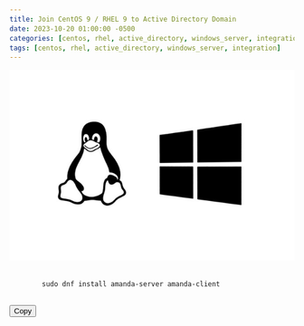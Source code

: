 ```yaml
---
title: Join CentOS 9 / RHEL 9 to Active Directory Domain
date: 2023-10-20 01:00:00 -0500
categories: [centos, rhel, active_directory, windows_server, integration]
tags: [centos, rhel, active_directory, windows_server, integration]
---
```


![Join CentOS 9 / RHEL 9 to Active Directory Domain](/assets/img/posts/2023/join_centos_rhel_to_domain/join_centos_rhel_to_domain.jpg)


<script src="https://cdnjs.cloudflare.com/ajax/libs/clipboard.js/2.0.8/clipboard.min.js"></script>

<pre>
    <code id="code-block">
        sudo dnf install amanda-server amanda-client
    </code>
</pre>
<button class="btn" data-clipboard-target="#code-block">Copy</button>

<script>
    var clipboard = new ClipboardJS('.btn');
    clipboard.on('success', function(e) {
        e.clearSelection();
        alert('Code copied to clipboard!');
    });
</script>
